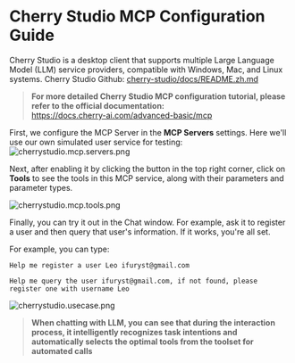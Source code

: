 # Cherry Studio MCP Configuration Guide
Cherry Studio is a desktop client that supports multiple Large Language Model (LLM) service providers, compatible with Windows, Mac, and Linux systems.
Cherry Studio Github: [cherry-studio/docs/README.zh.md](https://github.com/CherryHQ/cherry-studio/blob/main/docs/README.zh.md)

> **For more detailed Cherry Studio MCP configuration tutorial, please refer to the official documentation:**  
> https://docs.cherry-ai.com/advanced-basic/mcp

First, we configure the MCP Server in the **MCP Servers** settings. Here we'll use our own simulated user service for testing:
![cherrystudio.mcp.servers.png](/img/cherrystudio.mcp.servers.png)

Next, after enabling it by clicking the button in the top right corner, click on **Tools** to see the tools in this MCP service, along with their parameters and parameter types.

![cherrystudio.mcp.tools.png](/img/cherrystudio.mcp.tools.png)

Finally, you can try it out in the Chat window. For example, ask it to register a user and then query that user's information. If it works, you're all set.

For example, you can type:
```
Help me register a user Leo ifuryst@gmail.com
```

```
Help me query the user ifuryst@gmail.com, if not found, please register one with username Leo
```

![cherrystudio.usecase.png](/img/cherrystudio.usecase.png)

> **When chatting with LLM, you can see that during the interaction process, it intelligently recognizes task intentions and automatically selects the optimal tools from the toolset for automated calls**